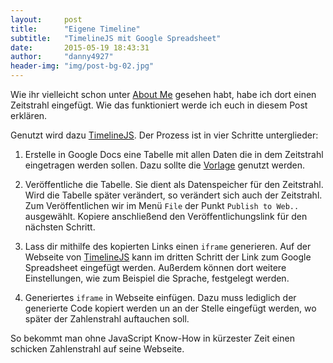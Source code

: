 ```yaml
---
layout: 	post
title:  	"Eigene Timeline"
subtitle:   "TimelineJS mit Google Spreadsheet"
date:   	2015-05-19 18:43:31
author:     "danny4927"
header-img: "img/post-bg-02.jpg"
---
```


Wie ihr vielleicht schon unter [About Me](../../../../../../about) gesehen habt, habe ich dort einen Zeitstrahl eingefügt. Wie das funktioniert werde ich euch in diesem Post erklären. 


Genutzt wird dazu [TimelineJS](http://timeline.knightlab.com/). Der Prozess ist in vier Schritte unterglieder:


1. Erstelle in Google Docs eine Tabelle mit allen Daten die in dem Zeitstrahl eingetragen werden sollen. 
Dazu sollte die [Vorlage](https://drive.google.com/previewtemplate?id=0AppSVxABhnltdEhzQjQ4MlpOaldjTmZLclQxQWFTOUE&mode=public) genutzt werden.

2. Veröffentliche die Tabelle. Sie dient als Datenspeicher für den Zeitstrahl. Wird die Tabelle später verändert, so 
verändert sich auch der Zeitstrahl. Zum Veröffentlichen wir im Menü `File` der Punkt `Publish to Web..` ausgewählt. 
Kopiere anschließend den Veröffentlichungslink für den nächsten Schritt.

3. Lass dir mithilfe des kopierten Links einen `iframe` generieren. Auf der Webseite von 
[TimelineJS](http://timeline.knightlab.com/) kann im dritten Schritt der Link zum Google Spreadsheet eingefügt werden. 
Außerdem können dort weitere Einstellungen, wie zum Beispiel die Sprache, festgelegt werden.

4. Generiertes `iframe` in Webseite einfügen. Dazu muss lediglich der generierte Code kopiert werden un an der Stelle 
eingefügt werden, wo später der Zahlenstrahl auftauchen soll. 

So bekommt man ohne JavaScript Know-How in kürzester Zeit einen schicken Zahlenstrahl auf seine Webseite. 